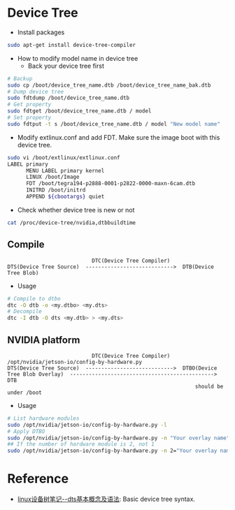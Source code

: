 # Device Tree

* Install packages

```bash
sudo apt-get install device-tree-compiler
```

* How to modify model name in device tree
  - Back your device tree first

```bash
# Backup
sudo cp /boot/device_tree_name.dtb /boot/device_tree_name_bak.dtb
# Dump device tree
sudo fdtdump /boot/device_tree_name.dtb
# Get property
sudo fdtget /boot/device_tree_name.dtb / model
# Set property
sudo fdtput -t s /boot/device_tree_name.dtb / model "New model name"
```

* Modify extlinux.conf and add FDT. Make sure the image boot with this device tree.

```bash
sudo vi /boot/extlinux/extlinux.conf
LABEL primary
      MENU LABEL primary kernel
      LINUX /boot/Image
      FDT /boot/tegra194-p2888-0001-p2822-0000-maxn-6cam.dtb
      INITRD /boot/initrd
      APPEND ${cbootargs} quiet
```

* Check whether device tree is new or not

```bash
cat /proc/device-tree/nvidia,dtbbuildtime
```

## Compile

```
                           DTC(Device Tree Compiler)
DTS(Device Tree Source)  ---------------------------->  DTB(Device Tree Blob)
```

* Usage

```bash
# Compile to dtbo
dtc -O dtb -o <my.dtbo> <my.dts>
# Decompile
dtc -I dtb -O dts <my.dtb> > <my.dts>
```

## NVIDIA platform

```
                           DTC(Device Tree Compiler)                                      /opt/nvidia/jetson-io/config-by-hardware.py
DTS(Device Tree Source)  ---------------------------->  DTBO(Device Tree Blob Overlay)  ----------------------------------------------> DTB
                                                            should be under /boot
```

* Usage

```bash
# List hardware modules
sudo /opt/nvidia/jetson-io/config-by-hardware.py -l
# Apply DTBO
sudo /opt/nvidia/jetson-io/config-by-hardware.py -n "Your overlay name"
## If the number of hardware module is 2, not 1
sudo /opt/nvidia/jetson-io/config-by-hardware.py -n 2="Your overlay name"
```

# Reference
* [linux设备树笔记--dts基本概念及语法](https://e-mailky.github.io/2016-12-06-dts-introduce): Basic device tree syntax.
